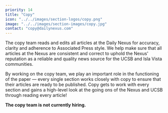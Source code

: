 ```yaml
---
priority: 14
title: "Copy"
icon: "../../images/section-logos/copy.png"
image: "../../images/section-images/copy.jpg"
contact: "copy@dailynexus.com"
---
```

The copy team reads and edits all articles at the Daily Nexus for accuracy, clarity and adherence to Associated Press style. We help make sure that all articles at the Nexus are consistent and correct to uphold the Nexus' reputation as a reliable and quality news source for the UCSB and Isla Vista communities.

By working on the copy team, we play an important role in the functioning of the paper — every single section works closely with copy to ensure that their articles are ready to be published. Copy gets to work with every section and gains a high-level look at the going ons of the Nexus and UCSB through reading every article!

**The copy team is not currently hiring.**